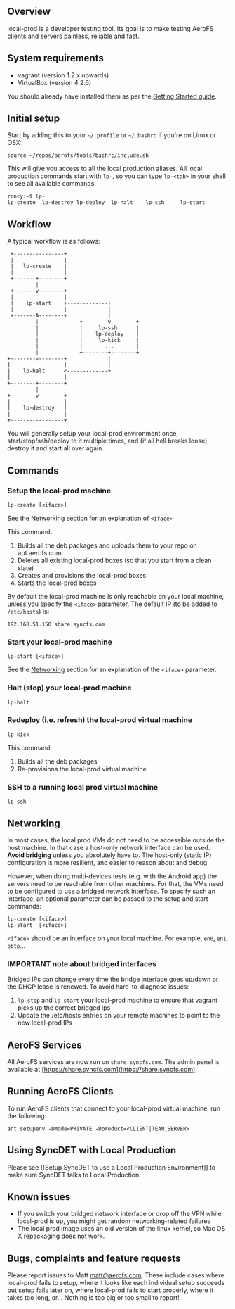 ## Overview

local-prod is a developer testing tool. Its goal is to make testing AeroFS clients and servers painless, reliable and fast.

## System requirements

- vagrant (version 1.2.x upwards)
- VirtualBox (version 4.2.6)

You should already have installed them as per the [Getting Started guide](../how-to/get_started.html).

## Initial setup

Start by adding this to your `~/.profile` or `~/.bashrc` if you're on Linux or OSX:

    source ~/repos/aerofs/tools/bashrc/include.sh

This will give you access to all the local production aliases. All local production commands start with `lp-`, so you can type `lp-<tab>` in your shell to see all available commands.

    roncy:~$ lp-
    lp-create  lp-destroy lp-deploy  lp-halt    lp-ssh     lp-start

## Workflow

A typical workflow is as follows:

     +----------------+
     |                |
     |   lp-create    |
     |                |
     +-------+--------+
             |
     +-------v--------+
     |                |
     |    lp-start    +-------------+
     |                |             |
     +-------A--------+             |
             |             +--------v--------+
             |             |     lp-ssh      |
             |             |    lp-deploy    |
             |             |     lp-kick     |
             |             |       ...       |
             |             +--------+--------+ 
    +--------v--------+             |
    |                 |             |
    |    lp-halt      <-------------+
    |                 |
    +--------+--------+
             |
    +--------v--------+
    |                 |
    |    lp-destroy   |
    |                 |
    +-----------------+

You will generally setup your local-prod environment once, start/stop/ssh/deploy to it multiple times, and (if all hell breaks loose), destroy it and start all over again.

## Commands

### Setup the local-prod machine

    lp-create [<iface>]

See the [Networking](#networking) section for an explanation of `<iface>`

This command:

1. Builds all the deb packages and uploads them to your repo on apt.aerofs.com
2. Deletes all existing local-prod boxes (so that you start from a clean slate)
3. Creates and provisions the local-prod boxes
4. Starts the local-prod boxes

By default the local-prod machine is only reachable on your local machine, unless you specify the `<iface>` parameter. The default IP (to be added to `/etc/hosts`) is:

    192.168.51.150 share.syncfs.com

### Start your local-prod machine
 
    lp-start [<iface>]

See the [Networking](#networking) section for an explanation of the `<iface>` parameter.

### Halt (stop) your local-prod machine

    lp-halt

### Redeploy (i.e. refresh) the local-prod virtual machine

    lp-kick

This command:

1. Builds all the deb packages
2. Re-provisions the local-prod virtual machine

### SSH to a running local prod virtual machine

    lp-ssh

## Networking
<a name="networking" />

In most cases, the local prod VMs do not need to be accessible outside the host machine. In that case a host-only network interface can be used. **Avoid bridging** unless you absolutely have to. The host-only (static IP) configuration is more resilient, and easier to reason about and debug.

However, when doing multi-devices tests (e.g. with the Android app) the servers need to be reachable from other machines. For that, the VMs need to be configured to use a bridged network interface. To specify such an interface, an optional parameter can be passed to the setup and start commands:

    lp-create [<iface>]
    lp-start  [<iface>]

`<iface>` should be an interface on your local machine. For example, `en0`, `en1`, `bbtp`...

### IMPORTANT note about bridged interfaces

Bridged IPs can change every time the bridge interface goes up/down or the DHCP lease is renewed. To avoid hard-to-diagnose issues:

1. `lp-stop` and `lp-start` your local-prod machine to ensure that vagrant picks up the correct bridged ips
2. Update the /etc/hosts entries on your remote machines to point to the new local-prod IPs

## AeroFS Services

All AeroFS services are now run on `share.syncfs.com`. The admin panel is available at [https://share.syncfs.com](https://share.syncfs.com).

## Running AeroFS Clients

To run AeroFS clients that connect to your local-prod virtual machine, run the following:

    ant setupenv -Dmode=PRIVATE -Dproduct=<CLIENT|TEAM_SERVER>

## Using SyncDET with Local Production

Please see [[Setup SyncDET to use a Local Production Environment]] to make sure SyncDET talks to Local Production.

## Known issues

- If you switch your bridged network interface or drop off the VPN while local-prod is up, you might get random networking-related failures
- The local prod image uses an old version of the linux kernel, so Mac OS X repackaging does not work.

## Bugs, complaints and feature requests

Please report issues to Matt <matt@aerofs.com>. These include cases where local-prod fails to setup, where it looks like each individual setup succeeds but setup fails later on, where local-prod fails to start properly, where it takes too long, or... Nothing is too big or too small to report!

